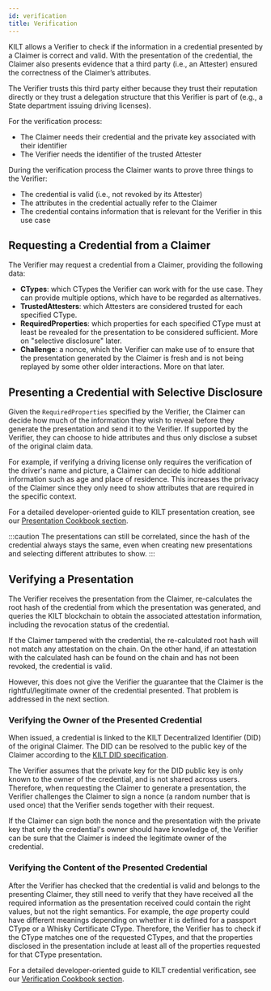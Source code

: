 ```yaml
---
id: verification
title: Verification
---
```


KILT allows a Verifier to check if the information in a credential presented by a Claimer is correct and valid.
With the presentation of the credential, the Claimer also presents evidence that a third party (i.e., an Attester) ensured the correctness of the Claimer’s attributes.

The Verifier trusts this third party either because they trust their reputation directly or they trust a delegation structure that this Verifier is part of (e.g., a State department issuing driving licenses).

For the verification process:

- The Claimer needs their credential and the private key associated with their identifier
- The Verifier needs the identifier of the trusted Attester

During the verification process the Claimer wants to prove three things to the Verifier:

- The credential is valid (i.e., not revoked by its Attester)
- The attributes in the credential actually refer to the Claimer 
- The credential contains information that is relevant for the Verifier in this use case

## Requesting a Credential from a Claimer

The Verifier may request a credential from a Claimer, providing the following data:
- **CTypes**: which CTypes the Verifier can work with for the use case. They can provide multiple options, which have to be regarded as alternatives.
- **TrustedAttesters**: which Attesters are considered trusted for each specified CType.
- **RequiredProperties**: which properties for each specified CType must at least be revealed for the presentation to be considered sufficient. More on "selective disclosure" later.
- **Challenge**: a nonce, which the Verifier can make use of to ensure that the presentation generated by the Claimer is fresh and is not being replayed by some other older interactions. More on that later.

## Presenting a Credential with Selective Disclosure

Given the `RequiredProperties` specified by the Verifier, the Claimer can decide how much of the information they wish to reveal before they generate the presentation and send it to the Verifier.
If supported by the Verifier, they can choose to hide attributes and thus only disclose a subset of the original claim data.

For example, if verifying a driving license only requires the verification of the driver's name and picture, a Claimer can decide to hide additional information such as age and place of residence.
This increases the privacy of the Claimer since they only need to show attributes that are required in the specific context.

For a detailed developer-oriented guide to KILT presentation creation, see our [Presentation Cookbook section](../../develop/01_sdk/02_cookbook/04_claiming/04_presentation_creation.md).

:::caution
The presentations can still be correlated, since the hash of the credential always stays the same, even when creating new presentations and selecting different attributes to show.
:::

## Verifying a Presentation

The Verifier receives the presentation from the Claimer, re-calculates the root hash of the credential from which the presentation was generated, and queries the KILT blockchain to obtain the associated attestation information, including the revocation status of the credential.

If the Claimer tampered with the credential, the re-calculated root hash will not match any attestation on the chain.
On the other hand, if an attestation with the calculated hash can be found on the chain and has not been revoked, the credential is valid.

However, this does not give the Verifier the guarantee that the Claimer is the rightful/legitimate owner of the credential presented.
That problem is addressed in the next section.

### Verifying the Owner of the Presented Credential

When issued, a credential is linked to the KILT Decentralized Identifier (DID) of the original Claimer.
The DID can be resolved to the public key of the Claimer according to the [KILT DID specification](https://github.com/KILTprotocol/spec-kilt-did).

The Verifier assumes that the private key for the DID public key is only known to the owner of the credential, and is not shared across users.
Therefore, when requesting the Claimer to generate a presentation, the Verifier challenges the Claimer to sign a nonce (a random number that is used once) that the Verifier sends together with their request.

If the Claimer can sign both the nonce and the presentation with the private key that only the credential's owner should have knowledge of, the Verifier can be sure that the Claimer is indeed the legitimate owner of the credential.

### Verifying the Content of the Presented Credential

After the Verifier has checked that the credential is valid and belongs to the presenting Claimer, they still need to verify that they have received all the required information as the presentation received could contain the right values, but not the right semantics.
For example, the _age_ property could have different meanings depending on whether it is defined for a passport CType or a Whisky Certificate CType.
Therefore, the Verifier has to check if the CType matches one of the requested CTypes, and that the properties disclosed in the presentation include at least all of the properties requested for that CType presentation.

For a detailed developer-oriented guide to KILT credential verification, see our [Verification Cookbook section](../../develop/01_sdk/02_cookbook/04_claiming/05_presentation_verification.md).
